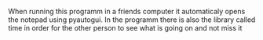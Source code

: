 When running this programm in a friends computer it automaticaly opens the notepad using pyautogui. In the programm there is also the library called time in order for the other person to see what is going on and not miss it
